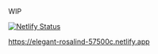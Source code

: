 
WIP


[![Netlify Status](https://api.netlify.com/api/v1/badges/5c091b58-5cfa-483b-b2a6-ee57a161332b/deploy-status)](https://app.netlify.com/sites/elegant-rosalind-57500c/deploys)

https://elegant-rosalind-57500c.netlify.app